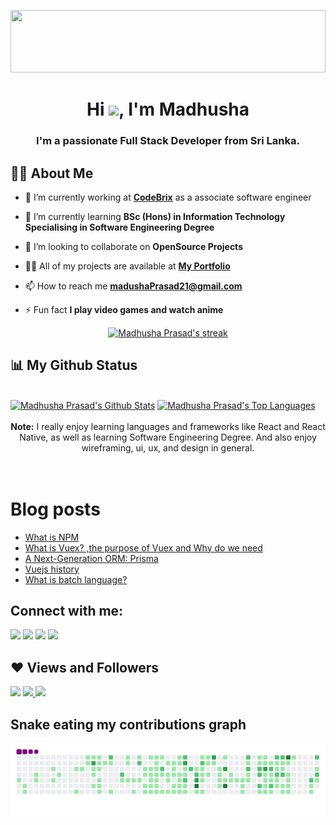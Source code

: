 <a href="#"><img width="100%" height="100" src="https://raw.githubusercontent.com/onimur/.github/master/.resources/git-header.svg" height="175px"/></a>

<h1 align="center">Hi <img src="https://raw.githubusercontent.com/MartinHeinz/MartinHeinz/master/wave.gif" width="30px">, I'm Madhusha</h1>
<h3 align="center">I'm a passionate Full Stack Developer from Sri Lanka.</h3>

## 🙋‍♂️ About Me

- 🔭 I’m currently working at **[CodeBrix](https://codebrixtech.com/)** as a associate software engineer

- 🌱 I’m currently learning **BSc (Hons) in Information Technology
  Specialising in Software Engineering Degree**

- 👯 I’m looking to collaborate on **OpenSource Projects**

- 👨‍💻 All of my projects are available at **[My Portfolio](http://madhushaprasad.s3.ap-south-1.amazonaws.com/index.html)**

- 📫 How to reach me **madushaPrasad21@gmail.com**

- ⚡ Fun fact **I play video games and watch anime**
  <br/>

<p align="center">
    <a href="https://github.com/MadhushaPrasad/github-readme-streak-stats">
        <img title="🔥 Get streak stats for your profile at git.io/streak-stats" alt="Madhusha Prasad's streak" src="https://github-readme-streak-stats.herokuapp.com/?user=MadhushaPrasad&theme=black-ice&hide_border=true&stroke=0000&background=000000"/>
    </a>
</p>

## 📊 My Github Status

  <br/>
    <a href="https://github.com/MadhushaPrasad/github-readme-stats"><img alt="Madhusha Prasad's Github Stats" src="https://github-readme-stats.vercel.app/api?username=MadhushaPrasad&show_icons=true&count_private=true&theme=react&hide_border=true&bg_color=000000" /></a>
  <a href="https://github.com/MadhushaPrasad/github-readme-stats"><img alt="Madhusha Prasad's Top Languages" src="https://github-readme-stats.vercel.app/api/top-langs/?username=MadhushaPrasad&langs_count=6&count_private=true&layout=compact&theme=react&hide_border=true&bg_color=000000" /></a>
  <br/>
  <br/>
  <center>
  <b>Note:</b> I really enjoy learning languages and 
frameworks like React and React Native, as well as learning Software Engineering Degree. And also enjoy wireframing, 
ui, ux, and design in general.
</center>

<br/>
<br/>

# Blog posts

<!-- BLOG-POST-LIST:START -->
- [What is NPM](https://medium.com/sliit-foss/what-is-npm-cae89d5557d?source=rss-c60ff17258e7------2)
- [What is Vuex? ,the purpose of Vuex and Why do we need](https://medium.com/sliit-foss/what-is-vuex-the-purpose-of-vuex-and-why-do-we-need-d7a1ae8ed765?source=rss-c60ff17258e7------2)
- [A Next-Generation ORM: Prisma](https://medium.com/sliit-foss/a-next-generation-orm-prisma-3c3f2b46bd5b?source=rss-c60ff17258e7------2)
- [Vuejs history](https://medium.com/sliit-foss/vuejs-history-865eb1bba386?source=rss-c60ff17258e7------2)
- [What is batch language?](https://medium.com/ms-club-of-sliit/what-is-batch-language-3fc848e75c80?source=rss-c60ff17258e7------2)
<!-- BLOG-POST-LIST:END -->

## Connect with me:

<p align="left">

<a href = "https://www.linkedin.com/in/madhusha-prasad-045a82187/"><img src="https://img.icons8.com/fluent/48/000000/linkedin.png"/></a>
<a href = "https://twitter.com/MadhushaPrasad?s=09"><img src="https://img.icons8.com/fluent/48/000000/twitter.png"/></a>
<a href = "https://www.instagram.com/Iam_mprasad/"><img src="https://img.icons8.com/fluent/48/000000/instagram-new.png"/></a>
<a href = "https://stackoverflow.com/users/10656685/madusha-prasad"><img src="https://img.icons8.com/color/2x/stackoverflow.png" height='50'/></a>

</p>

## ❤ Views and Followers

![](https://komarev.com/ghpvc/?username=MadhushaPrasad&style=plastic)
<a href="https://github.com/MadhushaPrasad?tab=followers">
![](https://img.shields.io/github/followers/MadhushaPrasad?label=Followers&style=social)
</a>
![](https://hit.yhype.me/github/profile?user_id=50085447)

## Snake eating my contributions graph

![snake gif](https://github.com/MadhushaPrasad/MadhushaPrasad/blob/output/github-contribution-grid-snake.gif)
